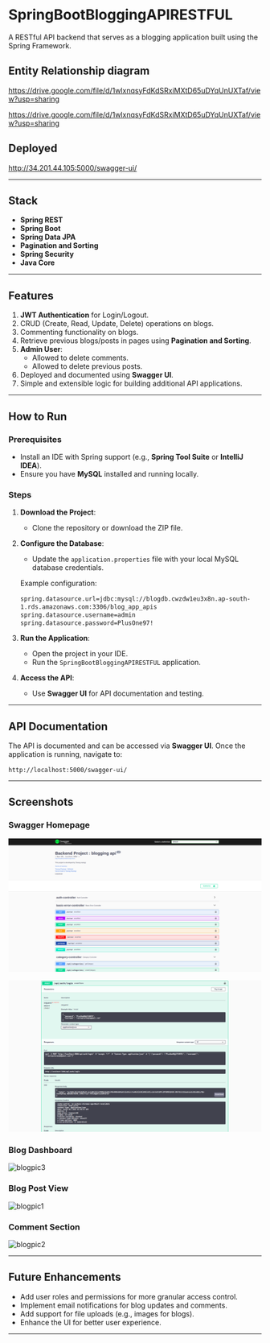 # SpringBootBloggingAPIRESTFUL

A RESTful API backend that serves as a blogging application built using the Spring Framework.

## Entity Relationship diagram
https://drive.google.com/file/d/1wlxnqsyFdKdSRxiMXtD65uDYqUnUXTaf/view?usp=sharing

https://drive.google.com/file/d/1wlxnqsyFdKdSRxiMXtD65uDYqUnUXTaf/view?usp=sharing

## Deployed
http://34.201.44.105:5000/swagger-ui/

---

## Stack

- **Spring REST**
- **Spring Boot**
- **Spring Data JPA**
- **Pagination and Sorting**
- **Spring Security**
- **Java Core**

---

## Features

1. **JWT Authentication** for Login/Logout.
2. CRUD (Create, Read, Update, Delete) operations on blogs.
3. Commenting functionality on blogs.
4. Retrieve previous blogs/posts in pages using **Pagination and Sorting**.
5. **Admin User**:
   - Allowed to delete comments.
   - Allowed to delete previous posts.
6. Deployed and documented using **Swagger UI**.
7. Simple and extensible logic for building additional API applications.

---

## How to Run

### Prerequisites

- Install an IDE with Spring support (e.g., **Spring Tool Suite** or **IntelliJ IDEA**).
- Ensure you have **MySQL** installed and running locally.

### Steps

1. **Download the Project**:
   - Clone the repository or download the ZIP file.

2. **Configure the Database**:
   - Update the `application.properties` file with your local MySQL database credentials.

   Example configuration:
   ```properties
   spring.datasource.url=jdbc:mysql://blogdb.cwzdw1eu3x8n.ap-south-1.rds.amazonaws.com:3306/blog_app_apis
   spring.datasource.username=admin
   spring.datasource.password=PlusOne97!
   ```

3. **Run the Application**:
   - Open the project in your IDE.
   - Run the `SpringBootBloggingAPIRESTFUL` application.

4. **Access the API**:
   - Use **Swagger UI** for API documentation and testing.

---

## API Documentation

The API is documented and can be accessed via **Swagger UI**. Once the application is running, navigate to:

```
http://localhost:5000/swagger-ui/
```

---

## Screenshots

### Swagger Homepage
![alt text](bloggingapi.png)

![alt text](login.png)



### Blog Dashboard
![blogpic3](https://github.com/TechnoDiktator/SpringBootBloggingAPIRESTFUL/assets/99278069/4ade1393-c12c-4c68-b1bb-e111b9ec0ee4)

### Blog Post View
![blogpic1](https://github.com/TechnoDiktator/SpringBootBloggingAPIRESTFUL/assets/99278069/bb85cf56-df3f-4f69-b598-d70049b9b382)

### Comment Section
![blogpic2](https://github.com/TechnoDiktator/SpringBootBloggingAPIRESTFUL/assets/99278069/c6ef7f83-31f0-451d-b28e-54858c81f3d5)

---

## Future Enhancements

- Add user roles and permissions for more granular access control.
- Implement email notifications for blog updates and comments.
- Add support for file uploads (e.g., images for blogs).
- Enhance the UI for better user experience.

---

